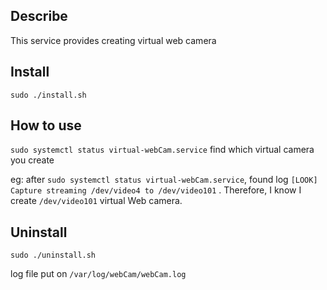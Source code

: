 

## Describe
This service provides creating virtual web camera 
## Install 
```shell
sudo ./install.sh
```


## How to use
`sudo systemctl status virtual-webCam.service` find which virtual camera you create

eg: after `sudo systemctl status virtual-webCam.service`, found log `[LOOK] Capture streaming /dev/video4 to /dev/video101` . Therefore, I know I create `/dev/video101` virtual Web camera.


## Uninstall 
```shell
sudo ./uninstall.sh
```


log file put on `/var/log/webCam/webCam.log` 
